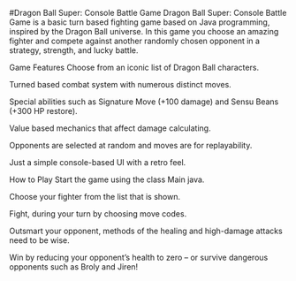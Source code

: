 #Dragon Ball Super: Console Battle Game
Dragon Ball Super: Console Battle Game is a basic turn based fighting game based on Java programming, inspired by the Dragon Ball universe. In this game you choose an amazing fighter and compete against another randomly chosen opponent in a strategy, strength, and lucky battle.

Game Features
Choose from an iconic list of Dragon Ball characters. 

Turned based combat system with numerous distinct moves.

Special abilities such as Signature Move (+100 damage) and Sensu Beans (+300 HP restore).

Value based mechanics that affect damage calculating.

Opponents are selected at random and moves are for replayability.

Just a simple console-based UI with a retro feel.

How to Play
Start the game using the class Main java.

Choose your fighter from the list that is shown.

Fight, during your turn by choosing move codes.

Outsmart your opponent, methods of the healing and high-damage attacks need to be wise.

Win by reducing your opponent’s health to zero – or survive dangerous opponents such as Broly and Jiren!
